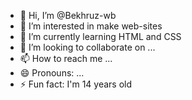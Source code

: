 - 👋 Hi, I’m @Bekhruz-wb
- 👀 I’m interested in make web-sites
- 🌱 I’m currently learning HTML and CSS
- 💞️ I’m looking to collaborate on ...
- 📫 How to reach me ...
- 😄 Pronouns: ...
- ⚡ Fun fact: I'm 14 years old

<!---
Bekhruz-wb/Bekhruz-wb is a ✨ special ✨ repository because its `README.md` (this file) appears on your GitHub profile.
You can click the Preview link to take a look at your changes.
--->
